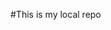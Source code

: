 #This is my local repo

<!-- branch commands -->

<!-- git branch -- to check branch -->

<!-- git branch -M main -- to rename a branch -->

<!-- git checkout <-branchname-> -- to nevigate go from one branch to another -->

<!-- git checkout -b <-newbranch-> -- this is used to create new branch-->

<!-- git branch -d <-branchname-> -- this is used to delete a branch 
but if we are already on a branch than we can't delete that branch-->

<!-- if we have more than one branch and we want the changes made in another branch to be showing on github just assume that our second branch is feature1 then this time we are going to be push like git push origin feature1 -->


<!-- 
Merging code(branch)
git diff <-branchname-> to compare commits,branches,files and more....to exit this just type q

git merge <-branchname-> to merge 2 branches this one is the first way of merging 

the other way of merging is on github by creating a PR which is a pull request
Pull Request - it lets you tell others about changes you've pushed to a branch in a repository on github



 -->